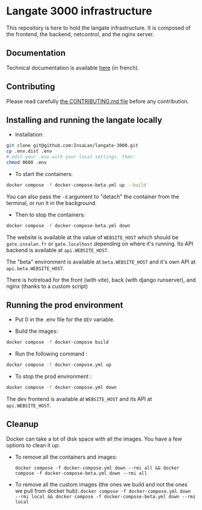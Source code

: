 # Langate 3000 infrastructure

This repository is here to hold the langate infrastructure. It is composed of
the frontend, the backend, netcontrol, and the nginx server.

## Documentation

Technical documentation is available [here](docs/manuel/src/SUMMARY.md) (in french).

## Contributing

Please read carefully [the CONTRIBUTING.md file](CONTRIBUTING.md) before any
contribution.

## Installing and running the langate locally

- Installation:
```sh
git clone git@github.com:InsaLan/langate-3000.git
cp .env.dist .env
# edit your .env with your local settings, then:
chmod 0600 .env
```
- To start the containers:
```sh
docker compose -f docker-compose-beta.yml up --build
```
You can also pass the `-d` argument to "detach" the container from the terminal, or run it in the background.

- Then to stop the containers:
```sh
docker compose -f docker-compose-beta.yml down
```

The website is available at the value of `WEBSITE_HOST` which should be `gate.insalan.fr` or `gate.localhost` depending on where it's running. Its API backend is available at `api.WEBSITE_HOST`.

The "beta" environment is available at `beta.WEBSITE_HOST` and it's own API at `api.beta.WEBSITE_HOST`.

There is hotreload for the front (with vite), back (with django runserver), and nginx (thanks to a custom script)

## Running the prod environment

- Put 0 in the .env file for the `DEV` variable.

- Build the images:
```sh
docker compose -f docker-compose build
```
- Run the following command :
```sh
docker compose -f docker-compose.yml up
```
- To stop the prod environment :
```sh
docker compose -f docker-compose.yml down
```

The dev frontend is available at `WEBSITE_HOST` and its API at `api.WEBSITE_HOST`.

## Cleanup

Docker can take a lot of disk space with all the images.
You have a few options to clean it up:

- To remove all the containers and images:
  
	`docker compose -f docker-compose.yml down --rmi all && docker compose -f docker-compose-beta.yml down --rmi all`
- To remove all the custom images (the ones we build and not the ones we pull from docker hub):
	`docker compose -f docker-compose.yml down --rmi local && docker compose -f docker-compose-beta.yml down --rmi local`